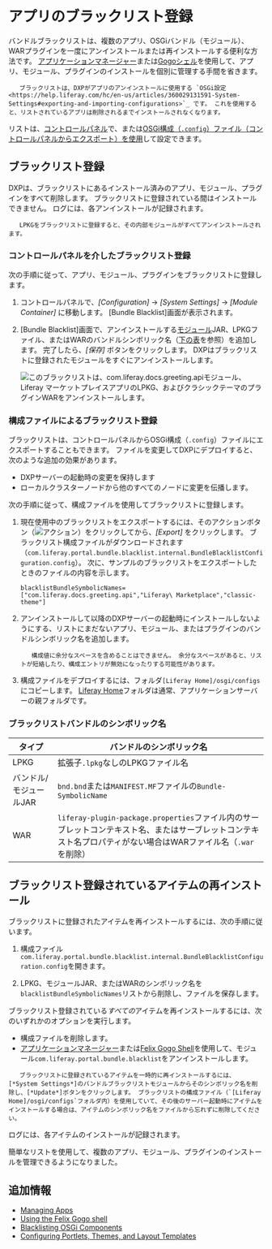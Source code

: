 # アプリのブラックリスト登録

バンドルブラックリストは、複数のアプリ、OSGiバンドル（モジュール）、WARプラグインを一度にアンインストールまたは再インストールする便利な方法です。 [アプリケーションマネージャー](./using-the-app-manager.md)または[Gogoシェル](https://help.liferay.com/hc/en-us/articles/360029070351-Using-the-Felix-Gogo-Shell)を使用して、アプリ、モジュール、プラグインのインストールを個別に管理する手間を省きます。

``` important::
   ブラックリストは、DXPがアプリのアンインストールに使用する `OSGi設定 <https://help.liferay.com/hc/en-us/articles/360029131591-System-Settings#exporting-and-importing-configurations>`_ です。 これを使用すると、リストされているアプリは削除されるまでインストールされなくなります。
```

リストは、[コントロールパネル](#blacklisting-via-the-control-panel)で、または[OSGi構成（`.config`）ファイル（コントロールパネルからエクスポート）を使用](#blacklisting-via-a-configuration-file)して設定できます。

## ブラックリスト登録

DXPは、ブラックリストにあるインストール済みのアプリ、モジュール、プラグインをすべて削除します。 ブラックリストに登録されている間はインストールできません。 ログには、各アンインストールが記録されます。

``` note::
   LPKGをブラックリストに登録すると、その内部モジュールがすべてアンインストールされます。
```

### コントロールパネルを介したブラックリスト登録

次の手順に従って、アプリ、モジュール、プラグインをブラックリストに登録します。

1.  コントロールパネルで、*[Configuration]* → *[System Settings]* → *[Module Container]* に移動します。 [Bundle Blacklist]画面が表示されます。

2.  [Bundle Blacklist]画面で、アンインストールする[モジュール](https://help.liferay.com/hc/en-us/articles/360035467532-OSGi-and-Modularity#modules)JAR、LPKGファイル、またはWARのバンドルシンボリック名（[下の表](#blacklist-bundle-symbolic-names)を参照）を追加します。 完了したら、*[保存]* ボタンをクリックします。 DXPはブラックリストに登録されたモジュールをすぐにアンインストールします。

    ![このブラックリストは、com.liferay.docs.greeting.apiモジュール、Liferay マーケットプレイスアプリのLPKG、およびクラシックテーマのプラグインWARをアンインストールします。](./blacklisting-apps/images/02.png)

### 構成ファイルによるブラックリスト登録

ブラックリストは、コントロールパネルからOSGi構成（`.config`）ファイルにエクスポートすることもできます。 ファイルを変更してDXPにデプロイすると、次のような追加の効果があります。

  - DXPサーバーの起動時の変更を保持します
  - ローカルクラスターノードから他のすべてのノードに変更を伝播します。

次の手順に従って、構成ファイルを使用してブラックリストに登録します。

1.  現在使用中のブラックリストをエクスポートするには、そのアクションボタン（![アクション](./blacklisting-apps/images/03.png)）をクリックしてから、*[Export]* をクリックします。 ブラックリスト構成ファイルがダウンロードされます（`com.liferay.portal.bundle.blacklist.internal.BundleBlacklistConfiguration.config`）。 次に、サンプルのブラックリストをエクスポートしたときのファイルの内容を示します。

    ``` properties
    blacklistBundleSymbolicNames=["com.liferay.docs.greeting.api","Liferay\ Marketplace","classic-theme"]
    ```

2.  アンインストールして以降のDXPサーバーの起動時にインストールしないようにする、リストにまだないアプリ、モジュール、またはプラグインのバンドルシンボリック名を追加します。

    ``` warning::
       構成値に余分なスペースを含めることはできません。 余分なスペースがあると、リストが短絡したり、構成エントリが無効になったりする可能性があります。
    ```

3.  構成ファイルをデプロイするには、フォルダ`[Liferay Home]/osgi/configs`にコピーします。 [Liferay Home](../../installation-and-upgrades/reference/liferay-home.md)フォルダは通常、アプリケーションサーバーの親フォルダです。

### ブラックリストバンドルのシンボリック名

| タイプ           | バンドルのシンボリック名                                                                                          |
| ------------- | ----------------------------------------------------------------------------------------------------- |
| LPKG          | 拡張子`.lpkg`なしのLPKGファイル名                                                                                |
| バンドル/モジュールJAR | `bnd.bnd`または`MANIFEST.MF`ファイルの`Bundle-SymbolicName`                                                   |
| WAR           | `liferay-plugin-package.properties`ファイル内のサーブレットコンテキスト名、またはサーブレットコンテキスト名プロパティがない場合はWARファイル名（`.war`を削除） |

## ブラックリスト登録されているアイテムの再インストール

ブラックリストに登録されたアイテムを再インストールするには、次の手順に従います。

1.  構成ファイル`com.liferay.portal.bundle.blacklist.internal.BundleBlacklistConfiguration.config`を開きます。

2.  LPKG、モジュールJAR、またはWARのシンボリック名を`blacklistBundleSymbolicNames`リストから削除し、ファイルを保存します。

ブラックリスト登録されている*すべての*アイテムを再インストールするには、次のいずれかのオプションを実行します。

  - 構成ファイルを削除します。
  - [アプリケーションマネージャー](./using-the-app-manager.md)または[Felix Gogo Shell](https://help.liferay.com/hc/en-us/articles/360029070351-Using-the-Felix-Gogo-Shell)を使用して、モジュール`com.liferay.portal.bundle.blacklist`をアンインストールします。

``` tip::
   ブラックリストに登録されているアイテムを一時的に再インストールするには、[*System Settings*]のバンドルブラックリストモジュールからそのシンボリック名を削除し、[*Update*]ボタンをクリックします。 ブラックリストの構成ファイル（`[Liferay Home]/osgi/configs`フォルダ内）を使用していて、その後のサーバー起動時にアイテムをインストールする場合は、アイテムのシンボリック名をファイルから忘れずに削除してください。
```

ログには、各アイテムのインストールが記録されます。

簡単なリストを使用して、複数のアプリ、モジュール、プラグインのインストールを管理できるようになりました。

## 追加情報

  - [Managing Apps](./using-the-app-manager.md)
  - [Using the Felix Gogo shell](https://help.liferay.com/hc/en-us/articles/360029070351-Using-the-Felix-Gogo-Shell)
  - [Blacklisting OSGi Components](./blacklisting-osgi-components.md)
  - [Configuring Portlets, Themes, and Layout Templates](./configuring-portlets-themes-and-layout-templates.md)
